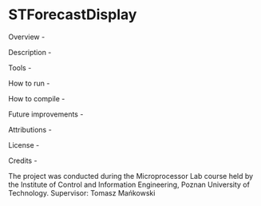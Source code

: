 # STForecastDisplay

Overview -

Description - 

Tools - 

How to run -

How to compile - 

Future improvements - 

Attributions - 

License - 

Credits -

The project was conducted during the Microprocessor Lab course held by the Institute of Control and Information Engineering, Poznan University of Technology.
Supervisor: Tomasz Mańkowski
